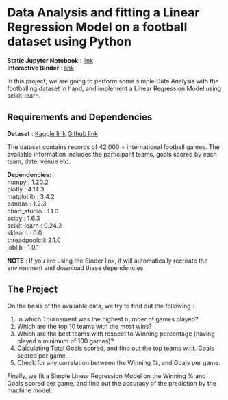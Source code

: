 # Data Analysis and fitting a Linear Regression Model on a football dataset using Python  
  
**Static Jupyter Notebook** : [link](https://github.com/pillaikartik10/python-football-data-analysis/blob/main/football.ipynb)  
**Interactive Binder** : [link](https://mybinder.org/v2/gh/pillaikartik10/python-football-data-analysis/709de146bda7b950cef9546139ee8d982fe8e086)  
  
In this project, we are going to perform some simple Data Analysis with the footballing dataset in hand, and implement a Linear Regression Model using scikit-learn.  
  
## Requirements and Dependencies  
  
**Dataset** : [Kaggle link](https://www.kaggle.com/martj42/international-football-results-from-1872-to-2017)  [Github link](https://github.com/pillaikartik10/python-football-data-analysis/blob/main/results.csv)  
  
The dataset contains records of 42,000 + international football games. The available information includes the participant teams, goals scored by each team, date, venue etc.  
  
**Dependencies:**  
numpy        : 1.20.2  
plotly       : 4.14.3  
matplotlib   : 3.4.2  
pandas       : 1.2.3  
chart_studio : 1.1.0  
scipy        : 1.6.3  
scikit-learn : 0.24.2  
sklearn      : 0.0  
threadpoolctl: 2.1.0  
joblib       : 1.0.1  

**NOTE** : If you are using the Binder link, it will automatically recreate the environment and download these dependencies.  
  
## The Project  
  
On the basis of the available data, we try to find out the following :  
  
1. In which Tournament was the highest number of games played?  
2. Which are the top 10 teams with the most wins?  
3. Which are the best teams with respect to Winning percentage (having played a minimum of 100 games)?  
4. Calculating Total Goals scored, and find out the top teams w.r.t. Goals scored per game.  
5. Check for any correlation between the Winning %, and Goals per game.  
  
Finally, we fit a Simple Linear Regression Model on the Winning % and Goals scored per game, and find out the accuracy of the prediction by the machine model.
